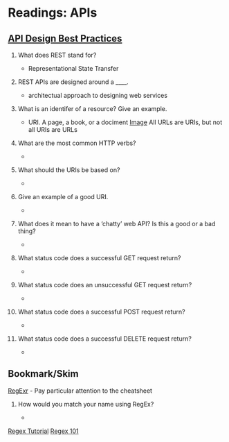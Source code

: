 # Readings: APIs

## [API Design Best Practices](https://docs.microsoft.com/en-us/azure/architecture/best-practices/api-design)

1. What does REST stand for?

    * Representational State Transfer

2. REST APIs are designed around a ____.

    * architectual approach to designing web services

3. What is an identifer of a resource? Give an example.

    * URI. A page, a book, or a dociment
    [Image](https://danielmiessler.com/images/url-uri-url-miessler-2020.png)
    All URLs are URIs, but not all URIs are URLs

4. What are the most common HTTP verbs?

    *
5. What should the URIs be based on?

    *
6. Give an example of a good URI.

    *
7. What does it mean to have a ‘chatty’ web API? Is this a good or a bad thing?

    *
8. What status code does a successful GET request return?

    *
9. What status code does an unsuccessful GET request return?

    *
10. What status code does a successful POST request return?

    *
11. What status code does a successful DELETE request return?

    *

## Bookmark/Skim

[RegExr](https://regexr.com/) - Pay particular attention to the cheatsheet

1. How would you match your name using RegEx?

    *   

[Regex Tutorial](https://medium.com/factory-mind/regex-tutorial-a-simple-cheatsheet-by-examples-649dc1c3f285)
[Regex 101](https://regex101.com/)